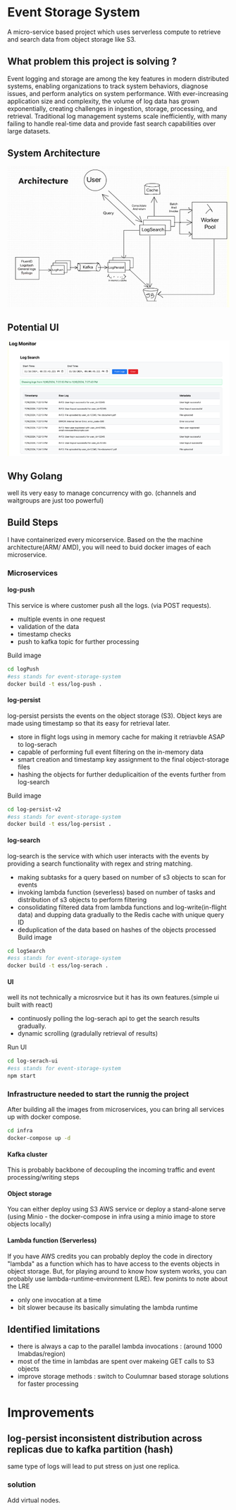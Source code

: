# Event Storage System
A micro-service based project which uses serverless compute to retrieve and search data from object storage like S3.



## What problem this project is solving ?
Event logging and storage are among the key features in modern distributed systems, enabling organizations to track system behaviors, diagnose issues, and perform analytics on system performance. With ever-increasing application size and complexity, the volume of log data has grown exponentially, creating challenges in ingestion, storage, processing, and retrieval. Traditional log management systems scale inefficiently, with many failing to handle real-time data and provide fast search capabilities over large datasets.

## System Architecture
![System Architecture](docs/architecture.png)

## Potential UI 
![UI](docs/ui1.png)

## Why Golang
well its very easy to manage concurrency with go. (channels and waitgroups are just too powerful)
## Build Steps

I have containerized every micorservice. Based on the the machine architecture(ARM/ AMD), you will need to buid docker images of each microservice.

### Microservices

#### log-push
This service is where customer push all the logs. (via POST requests). 
- multiple events in one request
- validation of the data
- timestamp checks
- push to kafka topic for further processing

Build image 
```bash
cd logPush
#ess stands for event-storage-system
docker build -t ess/log-push .
```

#### log-persist
log-persist persists the events on the object storage (S3). Object keys are made using timestamp so that its easy for retrieval later.
- store in flight logs using in memory cache for making it retriavble ASAP to log-serach
- capable of performing full event filtering on the in-memory data
- smart creation and timestamp key assignment to the final object-storage files
- hashing the objects for further deduplicaition of the events further from log-search

Build image 
```bash
cd log-persist-v2
#ess stands for event-storage-system
docker build -t ess/log-persist .
```

#### log-search

log-search is the service with which user interacts with the events by providing a search functionality with regex and string matching.
- making subtasks for a query based on number of s3 objects to scan for events
- invoking lambda function (severless) based on number of tasks and distribution of s3 objects to perform filtering
- consolidating filtered data from lambda functions and log-write(in-flight data) and dupping data gradually to the Redis cache with unique query ID
- deduplication of the data based on hashes of the objects processed
Build image 
```bash
cd logSearch
#ess stands for event-storage-system
docker build -t ess/log-serach .
```

#### UI
well its not technically a microsrvice but it has its own features.(simple ui built with react)
- continuosly polling the log-serach api to get the search results gradually. 
- dynamic scrolling (gradulally retrieval of results) 

Run UI
```bash
cd log-serach-ui
#ess stands for event-storage-system
npm start
```

### Infrastructure needed to start the runnig the project
After building all the images from microservices, you can bring all services up with docker compose.

```bash
cd infra
docker-compose up -d
```

#### Kafka cluster
This is probably backbone of decoupling the incoming traffic and event processing/writing steps

#### Object storage
You can either deploy using S3 AWS service or deploy a stand-alone serve (using Minio - the docker-compose in infra using a minio image to store objects locally)

#### Lambda function (Serverless)

If you have AWS credits you can probably deploy the code in directory "lambda" as a function which has to have access to the events objects in object storage.
But, for playing around to know how system works, you can probably use lambda-runtime-environment (LRE). 
few ponints to note about the LRE
- only one invocation at a time
- bit slower because its basically simulating the lambda runtime


## Identified limitations
- there is always a cap to the parallel lambda invocations : (around 1000 lmabdas/region)
- most of the time in lambdas are spent over makeing GET calls to S3 objects
- improve storage methods : switch to Coulumnar based storage solutions for faster processing



# Improvements 
## log-persist inconsistent distribution across replicas due to kafka partition (hash)

same type of logs will lead to put stress on just one replica. 

### solution 
Add virtual nodes.


